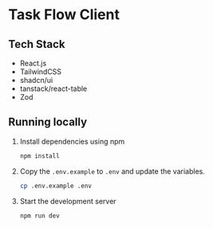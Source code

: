 # Task Flow Client

## Tech Stack

- React.js
- TailwindCSS
- shadcn/ui
- tanstack/react-table
- Zod

## Running locally

1. Install dependencies using npm

   ```bash
   npm install
   ```

2. Copy the `.env.example` to `.env` and update the variables.

   ```bash
   cp .env.example .env
   ```

3. Start the development server

   ```bash
   npm run dev
   ```